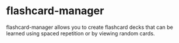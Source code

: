 # flashcard-manager
flashcard-manager allows you to create flashcard decks that can be learned using spaced repetition or by viewing random cards.
